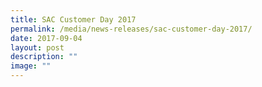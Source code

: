 ```yaml
---
title: SAC Customer Day 2017
permalink: /media/news-releases/sac-customer-day-2017/
date: 2017-09-04
layout: post
description: ""
image: ""
---
```

